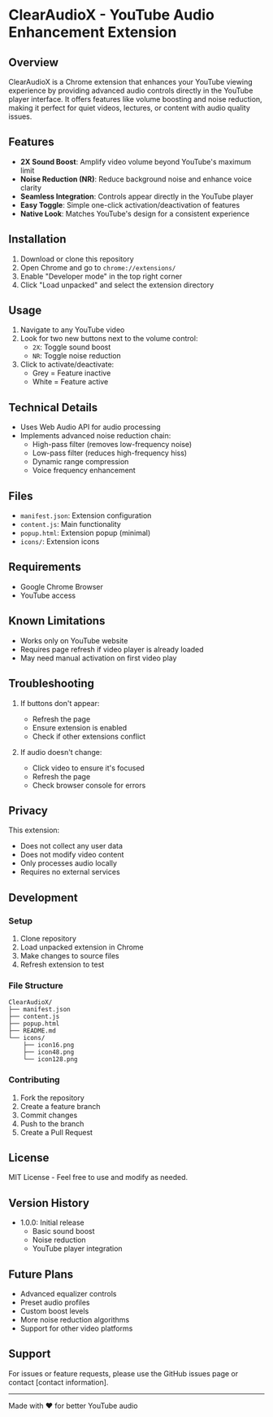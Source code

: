 # ClearAudioX - YouTube Audio Enhancement Extension

## Overview
ClearAudioX is a Chrome extension that enhances your YouTube viewing experience by providing advanced audio controls directly in the YouTube player interface. It offers features like volume boosting and noise reduction, making it perfect for quiet videos, lectures, or content with audio quality issues.

## Features
- **2X Sound Boost**: Amplify video volume beyond YouTube's maximum limit
- **Noise Reduction (NR)**: Reduce background noise and enhance voice clarity
- **Seamless Integration**: Controls appear directly in the YouTube player
- **Easy Toggle**: Simple one-click activation/deactivation of features
- **Native Look**: Matches YouTube's design for a consistent experience

## Installation
1. Download or clone this repository
2. Open Chrome and go to `chrome://extensions/`
3. Enable "Developer mode" in the top right corner
4. Click "Load unpacked" and select the extension directory

## Usage
1. Navigate to any YouTube video
2. Look for two new buttons next to the volume control:
   - `2X`: Toggle sound boost
   - `NR`: Toggle noise reduction
3. Click to activate/deactivate:
   - Grey = Feature inactive
   - White = Feature active

## Technical Details
- Uses Web Audio API for audio processing
- Implements advanced noise reduction chain:
  - High-pass filter (removes low-frequency noise)
  - Low-pass filter (reduces high-frequency hiss)
  - Dynamic range compression
  - Voice frequency enhancement

## Files
- `manifest.json`: Extension configuration
- `content.js`: Main functionality
- `popup.html`: Extension popup (minimal)
- `icons/`: Extension icons

## Requirements
- Google Chrome Browser
- YouTube access

## Known Limitations
- Works only on YouTube website
- Requires page refresh if video player is already loaded
- May need manual activation on first video play

## Troubleshooting
1. If buttons don't appear:
   - Refresh the page
   - Ensure extension is enabled
   - Check if other extensions conflict

2. If audio doesn't change:
   - Click video to ensure it's focused
   - Refresh the page
   - Check browser console for errors

## Privacy
This extension:
- Does not collect any user data
- Does not modify video content
- Only processes audio locally
- Requires no external services

## Development
### Setup
1. Clone repository
2. Load unpacked extension in Chrome
3. Make changes to source files
4. Refresh extension to test

### File Structure
```
ClearAudioX/
├── manifest.json
├── content.js
├── popup.html
├── README.md
└── icons/
    ├── icon16.png
    ├── icon48.png
    └── icon128.png
```

### Contributing
1. Fork the repository
2. Create a feature branch
3. Commit changes
4. Push to the branch
5. Create a Pull Request

## License
MIT License - Feel free to use and modify as needed.

## Version History
- 1.0.0: Initial release
  - Basic sound boost
  - Noise reduction
  - YouTube player integration

## Future Plans
- Advanced equalizer controls
- Preset audio profiles
- Custom boost levels
- More noise reduction algorithms
- Support for other video platforms

## Support
For issues or feature requests, please use the GitHub issues page or contact [contact information].

---
Made with ♥ for better YouTube audio 